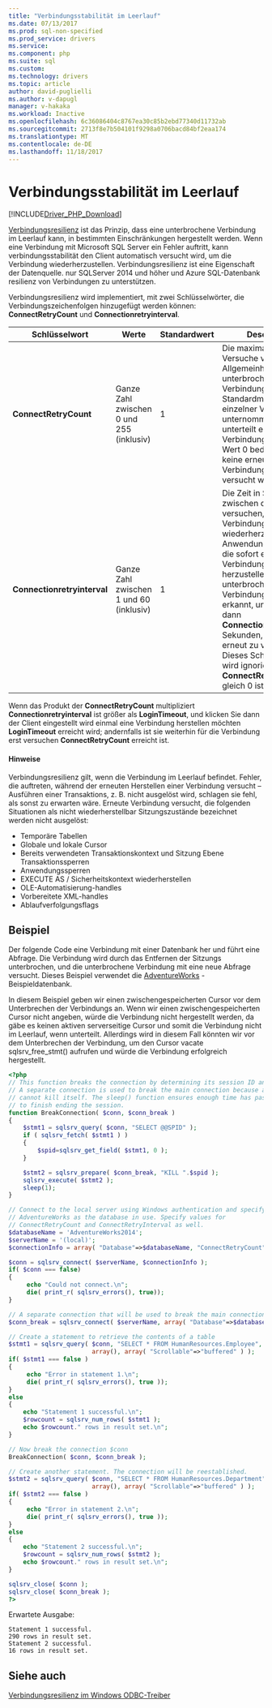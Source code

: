 ```yaml
---
title: "Verbindungsstabilität im Leerlauf"
ms.date: 07/13/2017
ms.prod: sql-non-specified
ms.prod_service: drivers
ms.service: 
ms.component: php
ms.suite: sql
ms.custom: 
ms.technology: drivers
ms.topic: article
author: david-puglielli
ms.author: v-dapugl
manager: v-hakaka
ms.workload: Inactive
ms.openlocfilehash: 6c36086404c8767ea30c85b2ebd77340d11732ab
ms.sourcegitcommit: 2713f8e7b504101f9298a0706bacd84bf2eaa174
ms.translationtype: MT
ms.contentlocale: de-DE
ms.lasthandoff: 11/18/2017
---
```

# <a name="idle-connection-resiliency"></a>Verbindungsstabilität im Leerlauf
[!INCLUDE[Driver_PHP_Download](../../includes/driver_php_download.md)]

[Verbindungsresilienz](https://msdn.microsoft.com/library/dn632678.aspx) ist das Prinzip, dass eine unterbrochene Verbindung im Leerlauf kann, in bestimmten Einschränkungen hergestellt werden. Wenn eine Verbindung mit Microsoft SQL Server ein Fehler auftritt, kann verbindungsstabilität den Client automatisch versucht wird, um die Verbindung wiederherzustellen. Verbindungsresilienz ist eine Eigenschaft der Datenquelle. nur SQLServer 2014 und höher und Azure SQL-Datenbank resilienz von Verbindungen zu unterstützen.

Verbindungsresilienz wird implementiert, mit zwei Schlüsselwörter, die Verbindungszeichenfolgen hinzugefügt werden können: **ConnectRetryCount** und **Connectionretryinterval**.

|Schlüsselwort|Werte|Standardwert|Description|
|-|-|-|-|
|**ConnectRetryCount**| Ganze Zahl zwischen 0 und 255 (inklusiv)|1|Die maximale Anzahl der Versuche vor dem Allgemeinheit eine unterbrochene Verbindung her. Standardmäßig wird ein einzelner Versuch unternommen, bei unterteilt eine Verbindung her. Der Wert 0 bedeutet, dass keine erneute Verbindung erneut versucht wird.|
|**Connectionretryinterval**| Ganze Zahl zwischen 1 und 60 (inklusiv)|1| Die Zeit in Sekunden zwischen den versuchen, eine Verbindung wiederherzustellen. Die Anwendung versucht, die sofort erneut eine Verbindung herzustellen, eine unterbrochene Verbindung wird erkannt, und wartet dann **Connectionretryinterval** Sekunden, bevor Sie es erneut zu versuchen. Dieses Schlüsselwort wird ignoriert, wenn **ConnectRetryCount** gleich 0 ist.

Wenn das Produkt der **ConnectRetryCount** multipliziert **Connectionretryinterval** ist größer als **LoginTimeout**, und klicken Sie dann der Client eingestellt wird einmal eine Verbindung herstellen möchten  **LoginTimeout** erreicht wird; andernfalls ist sie weiterhin für die Verbindung erst versuchen **ConnectRetryCount** erreicht ist.

#### <a name="remarks"></a>Hinweise

Verbindungsresilienz gilt, wenn die Verbindung im Leerlauf befindet. Fehler, die auftreten, während der erneuten Herstellen einer Verbindung versucht – Ausführen einer Transaktions, z. B. nicht ausgelöst wird, schlagen sie fehl, als sonst zu erwarten wäre. Erneute Verbindung versucht, die folgenden Situationen als nicht wiederherstellbar Sitzungszustände bezeichnet werden nicht ausgelöst:

* Temporäre Tabellen 
* Globale und lokale Cursor
* Bereits verwendeten Transaktionskontext und Sitzung Ebene Transaktionssperren
* Anwendungssperren
* EXECUTE AS / Sicherheitskontext wiederherstellen
* OLE-Automatisierung-handles
* Vorbereitete XML-handles
* Ablaufverfolgungsflags

## <a name="example"></a>Beispiel

Der folgende Code eine Verbindung mit einer Datenbank her und führt eine Abfrage. Die Verbindung wird durch das Entfernen der Sitzungs unterbrochen, und die unterbrochene Verbindung mit eine neue Abfrage versucht. Dieses Beispiel verwendet die [AdventureWorks](https://msdn.microsoft.com/library/ms124501%28v=sql.100%29.aspx) -Beispieldatenbank.

In diesem Beispiel geben wir einen zwischengespeicherten Cursor vor dem Unterbrechen der Verbindungs an. Wenn wir einen zwischengespeicherten Cursor nicht angeben, würde die Verbindung nicht hergestellt werden, da gäbe es keinen aktiven serverseitige Cursor und somit die Verbindung nicht im Leerlauf, wenn unterteilt. Allerdings wird in diesem Fall könnten wir vor dem Unterbrechen der Verbindung, um den Cursor vacate sqlsrv_free_stmt() aufrufen und würde die Verbindung erfolgreich hergestellt.

```php
<?php
// This function breaks the connection by determining its session ID and killing it.
// A separate connection is used to break the main connection because a session
// cannot kill itself. The sleep() function ensures enough time has passed for KILL
// to finish ending the session.
function BreakConnection( $conn, $conn_break )
{
    $stmt1 = sqlsrv_query( $conn, "SELECT @@SPID" );
    if ( sqlsrv_fetch( $stmt1 ) )
    {
        $spid=sqlsrv_get_field( $stmt1, 0 );
    }

    $stmt2 = sqlsrv_prepare( $conn_break, "KILL ".$spid );
    sqlsrv_execute( $stmt2 );
    sleep(1);
}

// Connect to the local server using Windows authentication and specify
// AdventureWorks as the database in use. Specify values for
// ConnectRetryCount and ConnectRetryInterval as well.
$databaseName = 'AdventureWorks2014';
$serverName = '(local)';
$connectionInfo = array( "Database"=>$databaseName, "ConnectRetryCount"=>10, "ConnectRetryInterval"=>10 );

$conn = sqlsrv_connect( $serverName, $connectionInfo );
if( $conn === false)  
{  
     echo "Could not connect.\n";  
     die( print_r( sqlsrv_errors(), true));  
}

// A separate connection that will be used to break the main connection $conn
$conn_break = sqlsrv_connect( $serverName, array( "Database"=>$databaseName) );

// Create a statement to retrieve the contents of a table
$stmt1 = sqlsrv_query( $conn, "SELECT * FROM HumanResources.Employee",
                       array(), array( "Scrollable"=>"buffered" ) );
if( $stmt1 === false )
{
     echo "Error in statement 1.\n";
     die( print_r( sqlsrv_errors(), true ));
}
else
{
    echo "Statement 1 successful.\n";
    $rowcount = sqlsrv_num_rows( $stmt1 );
    echo $rowcount." rows in result set.\n";
}

// Now break the connection $conn
BreakConnection( $conn, $conn_break );

// Create another statement. The connection will be reestablished.
$stmt2 = sqlsrv_query( $conn, "SELECT * FROM HumanResources.Department",
                       array(), array( "Scrollable"=>"buffered" ) );
if( $stmt2 === false )
{
     echo "Error in statement 2.\n";
     die( print_r( sqlsrv_errors(), true ));
}
else
{
    echo "Statement 2 successful.\n";
    $rowcount = sqlsrv_num_rows( $stmt2 );
    echo $rowcount." rows in result set.\n";
}

sqlsrv_close( $conn );
sqlsrv_close( $conn_break );
?>
```
Erwartete Ausgabe:
```
Statement 1 successful.
290 rows in result set.
Statement 2 successful.
16 rows in result set.
```

## <a name="see-also"></a>Siehe auch
[Verbindungsresilienz im Windows ODBC-Treiber](https://docs.microsoft.com/en-us/sql/connect/odbc/windows/connection-resiliency-in-the-windows-odbc-driver)
